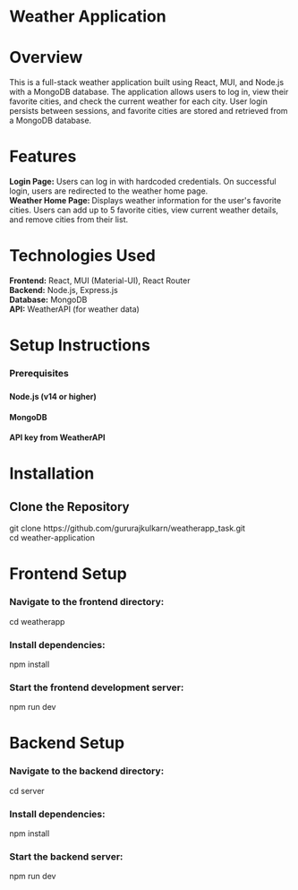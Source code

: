  <h1> Weather Application </h1>
 <h1>Overview  </h1>
 This is a full-stack weather application built using React, MUI, and Node.js with a MongoDB database. The application allows users to log in, view their favorite cities, and check the current weather for each city. User login persists between sessions, and favorite cities are stored and retrieved from a MongoDB database.

 <h1>Features </h1>
 <b>Login Page:</b> Users can log in with hardcoded credentials. On successful login, users are redirected to the weather home page.<br/>
 <b> Weather Home Page: </b> Displays weather information for the user's favorite cities. Users can add up to 5 favorite cities, view current weather details, and remove cities from their list.<br/>
 <h1> Technologies Used</h1>
<b>Frontend:</b> React, MUI (Material-UI), React Router<br/>
<b>Backend:</b> Node.js, Express.js<br/>
<b>Database:</b> MongoDB<br/>
<b>API:</b> WeatherAPI (for weather data)<br/>
<h1>Setup Instructions</h1> 
<h3>Prerequisites<h3/>
<h4>Node.js (v14 or higher)</h4>
<h4>MongoDB </h4>
<h4>API key from WeatherAPI</h4>
<h1>Installation</h1>
<h2>Clone the Repository</h2>
git clone https://github.com/gururajkulkarn/weatherapp_task.git   <br/>
cd weather-application <br/>
<h1>Frontend Setup</h1>
<h3>Navigate to the frontend directory:</h3>
<p>cd weatherapp</p>
<h3>Install dependencies:</h3>
<p>npm install </p>
<h3>Start the frontend development server:</h3>
<p>npm run dev</p>
<h1>Backend Setup</h1>
<h3>Navigate to the backend directory:</h3>
<p>cd server   </p>
<h3>Install dependencies:</h3>
<p>npm install </p>
 <h3>Start the backend server:</h3>
<p>npm run dev</p>
